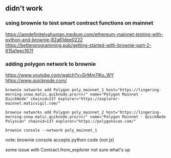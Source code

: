 

## didn't work

### using brownie to test smart contract functions on mainnet
https://iamdefinitelyahuman.medium.com/ethereum-mainnet-testing-with-python-and-brownie-82a61dee0222
https://betterprogramming.pub/getting-started-with-brownie-part-2-615a1eec167f


### adding polygon network to brownie
https://www.youtube.com/watch?v=DrMm7lKo_WY
https://www.quicknode.com/

```
brownie networks add Polygon poly_mainnet_1 host="https://lingering-morning-snow.matic.quiknode.pro/<>/" name="Polygon Mainnet - QuickNode" chainid=137 explorer="https://explorer-mainnet.maticvigil.com/"
```

```
brownie networks add Polygon poly_mainnet_2 host="https://lingering-morning-snow.matic.quiknode.pro/<>/" name="Polygon Mainnet - QuickNode Polyscan" chainid=137 explorer="https://polygonscan.com/"
```

```
brownie console --network poly_mainnet_1
```

note: brownie console accepts python code (not js)

some issue with Contract.from_explorer not sure what's up
